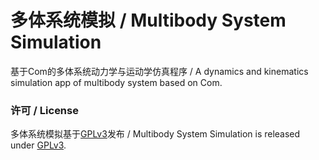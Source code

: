 # 多体系统模拟 / Multibody System Simulation
基于Com的多体系统动力学与运动学仿真程序 / A dynamics and kinematics simulation app of multibody system based on Com.

### 许可 / License
多体系统模拟基于[GPLv3](Multibody/LicenseInfo/GPLv3.txt)发布 / Multibody System Simulation is released under [GPLv3](Multibody/LicenseInfo/GPLv3.txt).
